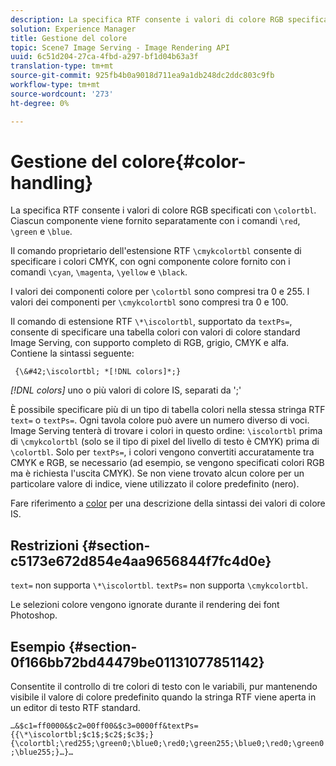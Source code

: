 ```yaml
---
description: La specifica RTF consente i valori di colore RGB specificati con &bsol;colortbl. Ciascun componente è fornito separatamente con i comandi &bsol;red, &bsol;green, e &bsol;blue.
solution: Experience Manager
title: Gestione del colore
topic: Scene7 Image Serving - Image Rendering API
uuid: 6c51d204-27ca-4fbd-a297-bf1d04b63a3f
translation-type: tm+mt
source-git-commit: 925fb4b0a9018d711ea9a1db248dc2ddc803c9fb
workflow-type: tm+mt
source-wordcount: '273'
ht-degree: 0%

---
```



# Gestione del colore{#color-handling}

La specifica RTF consente i valori di colore RGB specificati con `\colortbl`. Ciascun componente viene fornito separatamente con i comandi `\red`, `\green` e `\blue`.

Il comando proprietario dell&#39;estensione RTF `\cmykcolortbl` consente di specificare i colori CMYK, con ogni componente colore fornito con i comandi `\cyan`, `\magenta`, `\yellow` e `\black`.

I valori dei componenti colore per `\colortbl` sono compresi tra 0 e 255. I valori dei componenti per `\cmykcolortbl` sono compresi tra 0 e 100.

Il comando di estensione RTF `\*\iscolortbl`, supportato da `textPs=`, consente di specificare una tabella colori con valori di colore standard Image Serving, con supporto completo di RGB, grigio, CMYK e alfa. Contiene la sintassi seguente:

` {\&#42;\iscolortbl; *[!DNL colors]*;}`

*[!DNL colors]* uno o più valori di colore IS, separati da &#39;;&#39;

È possibile specificare più di un tipo di tabella colori nella stessa stringa RTF `text=` o `textPs=`. Ogni tavola colore può avere un numero diverso di voci. Image Serving tenterà di trovare i colori in questo ordine: `\iscolortbl` prima di `\cmykcolortbl` (solo se il tipo di pixel del livello di testo è CMYK) prima di `\colortbl`. Solo per `textPs=`, i colori vengono convertiti accuratamente tra CMYK e RGB, se necessario (ad esempio, se vengono specificati colori RGB ma è richiesta l&#39;uscita CMYK). Se non viene trovato alcun colore per un particolare valore di indice, viene utilizzato il colore predefinito (nero).

Fare riferimento a [color](/help/aem-is-ir-api/is-api/http-ref/image-serving-api-ref/c-http-protocol-reference/c-data-types/r-is-http-color.md) per una descrizione della sintassi dei valori di colore IS.

## Restrizioni {#section-c5173e672d854e4aa9656844f7fc4d0e}

`text=` non supporta  `\*\iscolortbl`. `textPs=` non supporta  `\cmykcolortbl`.

Le selezioni colore vengono ignorate durante il rendering dei font Photoshop.

## Esempio {#section-0f166bb72bd44479be01131077851142}

Consentite il controllo di tre colori di testo con le variabili, pur mantenendo visibile il valore di colore predefinito quando la stringa RTF viene aperta in un editor di testo RTF standard.

`…&$c1=ff0000&$c2=00ff00&$c3=0000ff&textPs={{\*\iscolortbl;$c1$;$c2$;$c3$;}{\colortbl;\red255;\green0;\blue0;\red0;\green255;\blue0;\red0;\green0;\blue255;}…}…`
